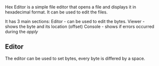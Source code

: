 Hex Editor is a simple file editor that opens a file and displays it in hexadecimal format. It can be used to edit the files.

It has 3 main sections:
  Editor - can be used to edit the bytes.
  Viewer - shows the byte and its location (offset)
  Console - shows if errors occurred during the _apply_

Editor
------------------------------------------------------------
The editor can be used to set bytes, every byte is differed by a space.
